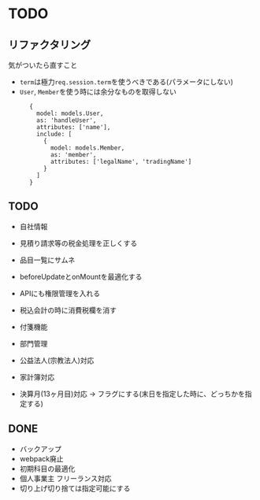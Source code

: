 # TODO

## リファクタリング

気がついたら直すこと

* `term`は極力`req.session.term`を使うべきである(パラメータにしない)
* `User`, `Member`を使う時には余分なものを取得しない
```
      {
        model: models.User,
        as: 'handleUser',
        attributes: ['name'],
        include: [
          {
            model: models.Member,
            as: 'member',
            attributes: ['legalName', 'tradingName']
          }
        ]
      }
```

## TODO

* 自社情報
* 見積り請求等の税金処理を正しくする

* 品目一覧にサムネ
* beforeUpdateとonMountを最適化する
* APIにも権限管理を入れる
* 税込会計の時に消費税欄を消す
* 付箋機能
* 部門管理
* 公益法人(宗教法人)対応
* 家計簿対応
* 決算月(13ヶ月目)対応 → フラグにする(末日を指定した時に、どっちかを指定する)

## DONE

* バックアップ
* webpack廃止
* 初期科目の最適化
* 個人事業主 フリーランス対応
* 切り上げ切り捨ては指定可能にする
